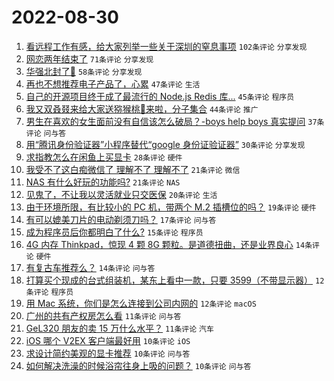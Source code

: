 # 2022-08-30

1. [看远程工作有感，给大家列举一些关于深圳的窒息事项](https://www.v2ex.com/t/876427) `102条评论` `分享发现`
1. [网恋两年结束了](https://www.v2ex.com/t/876450) `71条评论` `分享发现`
1. [华强北封了😬](https://www.v2ex.com/t/876392) `58条评论` `分享发现`
1. [再也不想推荐电子产品了，心累](https://www.v2ex.com/t/876469) `47条评论` `生活`
1. [自己的开源项目终于成了最流行的 Node.js Redis 库...](https://www.v2ex.com/t/876453) `45条评论` `程序员`
1. [我又双叒叕来给大家送猕猴桃🥝来啦，分子集合](https://www.v2ex.com/t/876449) `44条评论` `推广`
1. [男生在喜欢的女生面前没有自信该怎么破局？-boys help boys 真实提问](https://www.v2ex.com/t/876436) `37条评论` `问与答`
1. [用“腾讯身份验证器”小程序替代“google 身份证验证器”](https://www.v2ex.com/t/876458) `30条评论` `分享发现`
1. [求指教怎么在闲鱼上买显卡](https://www.v2ex.com/t/876448) `28条评论` `硬件`
1. [我受不了这白痴微信了 理解不了 理解不了](https://www.v2ex.com/t/876464) `21条评论` `微信`
1. [NAS 有什么好玩的功能吗?](https://www.v2ex.com/t/876364) `21条评论` `NAS`
1. [见鬼了，不让我以灵活就业只交医保](https://www.v2ex.com/t/876444) `20条评论` `生活`
1. [由于环境所限，有比较小的 PC 机，带两个 M.2 插槽位的吗？](https://www.v2ex.com/t/876413) `19条评论` `硬件`
1. [有可以媲美刀片的电动剃须刀吗？](https://www.v2ex.com/t/876409) `17条评论` `问与答`
1. [成为程序员后你都明白了什么?](https://www.v2ex.com/t/876393) `15条评论` `程序员`
1. [4G 内存 Thinkpad，惊现 4 颗 8G 颗粒。是道德扭曲，还是业界良心](https://www.v2ex.com/t/876404) `14条评论` `硬件`
1. [有复古车推荐么？](https://www.v2ex.com/t/876396) `14条评论` `问与答`
1. [打算买个现成的台式组装机，某东上看中一款，只要 3599（不带显示器）](https://www.v2ex.com/t/876426) `12条评论` `程序员`
1. [用 Mac 系统，你们是怎么连接到公司内网的](https://www.v2ex.com/t/876362) `12条评论` `macOS`
1. [广州的共有产权房怎么看](https://www.v2ex.com/t/876407) `11条评论` `问与答`
1. [GeL320 朋友的卖 15 万什么水平？](https://www.v2ex.com/t/876371) `11条评论` `汽车`
1. [iOS 哪个 V2EX 客户端最好用](https://www.v2ex.com/t/876479) `10条评论` `iOS`
1. [求设计简约美观的显卡推荐](https://www.v2ex.com/t/876457) `10条评论` `问与答`
1. [如何解决洗澡的时候浴帘往身上吸的问题？](https://www.v2ex.com/t/876375) `10条评论` `问与答`
